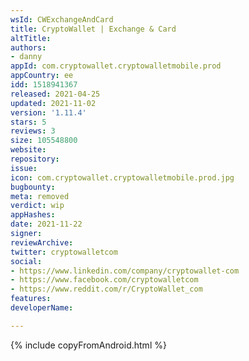 ```yaml
---
wsId: CWExchangeAndCard
title: CryptoWallet | Exchange & Card
altTitle: 
authors:
- danny
appId: com.cryptowallet.cryptowalletmobile.prod
appCountry: ee
idd: 1518941367
released: 2021-04-25
updated: 2021-11-02
version: '1.11.4'
stars: 5
reviews: 3
size: 105548800
website: 
repository: 
issue: 
icon: com.cryptowallet.cryptowalletmobile.prod.jpg
bugbounty: 
meta: removed
verdict: wip
appHashes: 
date: 2021-11-22
signer: 
reviewArchive: 
twitter: cryptowalletcom
social:
- https://www.linkedin.com/company/cryptowallet-com
- https://www.facebook.com/cryptowalletcom
- https://www.reddit.com/r/CryptoWallet_com
features: 
developerName: 

---
```


{% include copyFromAndroid.html %}